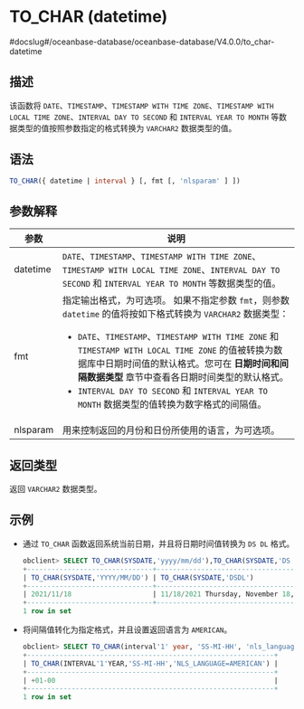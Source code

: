TO_CHAR (datetime) 
=======================================
#docslug#/oceanbase-database/oceanbase-database/V4.0.0/to_char-datetime


描述 
-----------------------

该函数将 `DATE`、`TIMESTAMP`、`TIMESTAMP WITH TIME ZONE`、`TIMESTAMP WITH LOCAL TIME ZONE`、`INTERVAL DAY TO SECOND` 和 `INTERVAL YEAR TO MONTH` 等数据类型的值按照参数指定的格式转换为 `VARCHAR2` 数据类型的值。

语法 
-----------------------

```sql
TO_CHAR({ datetime | interval } [, fmt [, 'nlsparam' ] ])
```



参数解释 
-------------------------



|    参数    |                                                                                                                                                                                                           说明                                                                                                                                                                                                           |
|----------|------------------------------------------------------------------------------------------------------------------------------------------------------------------------------------------------------------------------------------------------------------------------------------------------------------------------------------------------------------------------------------------------------------------------|
| datetime | `DATE`、`TIMESTAMP`、`TIMESTAMP WITH TIME ZONE`、`TIMESTAMP WITH LOCAL TIME ZONE`、`INTERVAL DAY TO SECOND` 和 `INTERVAL YEAR TO MONTH` 等数据类型的值。                                                                                                                                                                                                                                                                            |
| fmt      | 指定输出格式，为可选项。 如果不指定参数 `fmt`，则参数 `datetime` 的值将按如下格式转换为 `VARCHAR2` 数据类型： <ul><li> `DATE`、`TIMESTAMP`、`TIMESTAMP WITH TIME ZONE` 和 `TIMESTAMP WITH LOCAL TIME ZONE` 的值被转换为数据库中日期时间值的默认格式。您可在 **日期时间和间隔数据类型** 章节中查看各日期时间类型的默认格式。   </li><li> `INTERVAL DAY TO SECOND` 和 `INTERVAL YEAR TO MONTH` 数据类型的值转换为数字格式的间隔值。</li></ul>     |
| nlsparam | 用来控制返回的月份和日份所使用的语言，为可选项。                                                                                                                                                                                                                                                                                                                                                                                               |



返回类型 
-------------------------

返回 `VARCHAR2` 数据类型。

示例 
-----------------------

* 通过 `TO_CHAR` 函数返回系统当前日期，并且将日期时间值转换为 `DS DL` 格式。

  ```sql
  obclient> SELECT TO_CHAR(SYSDATE,'yyyy/mm/dd'),TO_CHAR(SYSDATE,'DS DL') FROM DUAL;
  +-------------------------------+----------------------------------------+
  | TO_CHAR(SYSDATE,'YYYY/MM/DD') | TO_CHAR(SYSDATE,'DSDL')                |
  +-------------------------------+----------------------------------------+
  | 2021/11/18                    | 11/18/2021 Thursday, November 18, 2021 |
  +-------------------------------+----------------------------------------+
  1 row in set
  ```

  

* 将间隔值转化为指定格式，并且设置返回语言为 `AMERICAN`。

  ```sql
  obclient> SELECT TO_CHAR(interval'1' year, 'SS-MI-HH', 'nls_language = AMERICAN') FROM DUAL;
  +-------------------------------------------------------------+
  | TO_CHAR(INTERVAL'1'YEAR,'SS-MI-HH','NLS_LANGUAGE=AMERICAN') |
  +-------------------------------------------------------------+
  | +01-00                                                      |
  +-------------------------------------------------------------+
  1 row in set
  ```

  



